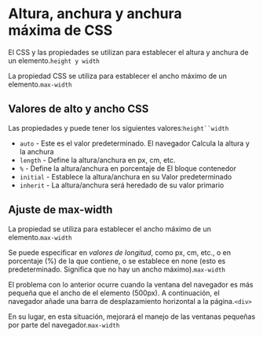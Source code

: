 # Altura, anchura y anchura máxima de CSS

El CSS y las propiedades se utilizan para establecer el altura y anchura de un elemento.`height y width`

La propiedad CSS se utiliza para establecer el ancho máximo de un elemento.`max-width`

## Valores de alto y ancho CSS

Las propiedades y puede tener los siguientes valores:`height``width`

- `auto` - Este es el valor predeterminado. El navegador Calcula la altura y la anchura
- `length` - Define la altura/anchura en px, cm, etc.
- `%` - Define la altura/anchura en porcentaje de El bloque contenedor
- `initial` - Establece la altura/anchura en su Valor predeterminado
- `inherit` - La altura/anchura será heredado de su valor primario

## Ajuste de max-width

La propiedad se utiliza para establecer el ancho máximo de un elemento.`max-width`

Se puede especificar en _valores de longitud_, como px, cm, etc., o en porcentaje (%) de la que contiene, o se establece en none (esto es predeterminado. Significa que no hay un ancho máximo).`max-width`

El problema con lo anterior ocurre cuando la ventana del navegador es más pequeña que el ancho de el elemento (500px). A continuación, el navegador añade una barra de desplazamiento horizontal a la página.`<div>`

En su lugar, en esta situación, mejorará el manejo de las ventanas pequeñas por parte del navegador.`max-width`

